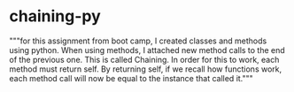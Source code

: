 # chaining-py

"""for this assignment from boot camp, I created classes and methods using python. 
When using methods, I attached new method calls to the end of the previous one.
This is called Chaining. In order for this to work, each method must return self. 
By returning self, if we recall how functions work, each method call will now be equal to the instance that called it."""
